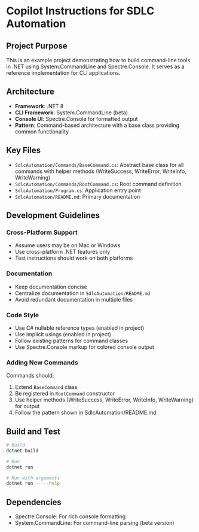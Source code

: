 # Copilot Instructions for SDLC Automation

## Project Purpose
This is an example project demonstrating how to build command-line tools in .NET using System.CommandLine and Spectre.Console. It serves as a reference implementation for CLI applications.

## Architecture
- **Framework**: .NET 8
- **CLI Framework**: System.CommandLine (beta)
- **Console UI**: Spectre.Console for formatted output
- **Pattern**: Command-based architecture with a base class providing common functionality

## Key Files
- `SdlcAutomation/Commands/BaseCommand.cs`: Abstract base class for all commands with helper methods (WriteSuccess, WriteError, WriteInfo, WriteWarning)
- `SdlcAutomation/Commands/RootCommand.cs`: Root command definition
- `SdlcAutomation/Program.cs`: Application entry point
- `SdlcAutomation/README.md`: Primary documentation

## Development Guidelines

### Cross-Platform Support
- Assume users may be on Mac or Windows
- Use cross-platform .NET features only
- Test instructions should work on both platforms

### Documentation
- Keep documentation concise
- Centralize documentation in `SdlcAutomation/README.md`
- Avoid redundant documentation in multiple files

### Code Style
- Use C# nullable reference types (enabled in project)
- Use implicit usings (enabled in project)
- Follow existing patterns for command classes
- Use Spectre.Console markup for colored console output

### Adding New Commands
Commands should:
1. Extend `BaseCommand` class
2. Be registered in `RootCommand` constructor
3. Use helper methods (WriteSuccess, WriteError, WriteInfo, WriteWarning) for output
4. Follow the pattern shown in SdlcAutomation/README.md

## Build and Test

```bash
# Build
dotnet build

# Run
dotnet run

# Run with arguments
dotnet run -- --help
```

## Dependencies
- Spectre.Console: For rich console formatting
- System.CommandLine: For command-line parsing (beta version)

